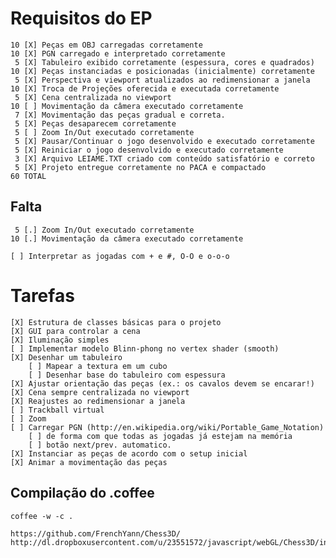 # Requisitos do EP

    10 [X] Peças em OBJ carregadas corretamente
    10 [X] PGN carregado e interpretado corretamente
     5 [X] Tabuleiro exibido corretamente (espessura, cores e quadrados)
    10 [X] Peças instanciadas e posicionadas (inicialmente) corretamente
     5 [X] Perspectiva e viewport atualizados ao redimensionar a janela
    10 [X] Troca de Projeções oferecida e executada corretamente
     5 [X] Cena centralizada no viewport
    10 [ ] Movimentação da câmera executado corretamente
     7 [X] Movimentação das peças gradual e correta.
     5 [X] Peças desaparecem corretamente
     5 [ ] Zoom In/Out executado corretamente
     5 [X] Pausar/Continuar o jogo desenvolvido e executado corretamente
     5 [X] Reiniciar o jogo desenvolvido e executado corretamente
     3 [X] Arquivo LEIAME.TXT criado com conteúdo satisfatório e correto
     5 [X] Projeto entregue corretamente no PACA e compactado
    60 TOTAL

## Falta
     5 [.] Zoom In/Out executado corretamente
    10 [.] Movimentação da câmera executado corretamente

    [ ] Interpretar as jogadas com + e #, O-O e o-o-o

# Tarefas

    [X] Estrutura de classes básicas para o projeto
    [X] GUI para controlar a cena
    [X] Iluminação simples
    [ ] Implementar modelo Blinn-phong no vertex shader (smooth)
    [X] Desenhar um tabuleiro
        [ ] Mapear a textura em um cubo
        [ ] Desenhar base do tabuleiro com espessura
    [X] Ajustar orientação das peças (ex.: os cavalos devem se encarar!)
    [X] Cena sempre centralizada no viewport
    [X] Reajustes ao redimensionar a janela
    [ ] Trackball virtual
    [ ] Zoom
    [ ] Carregar PGN (http://en.wikipedia.org/wiki/Portable_Game_Notation)
        [ ] de forma com que todas as jogadas já estejam na memória
        [ ] botão next/prev. automatico.
    [X] Instanciar as peças de acordo com o setup inicial
    [X] Animar a movimentação das peças

## Compilação do .coffee

    coffee -w -c .

    https://github.com/FrenchYann/Chess3D/
    http://dl.dropboxusercontent.com/u/23551572/javascript/webGL/Chess3D/index.html

